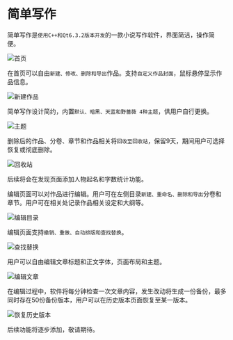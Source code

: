 # 简单写作



简单写作是`使用C++和Qt6.3.2版本开发`的一款小说写作软件，界面简洁，操作简便。



![首页](https://github.com/PigsWhoWantToSwim/SampleWrite/blob/main/00_03_14.png)



在首页可以自由`新建、修改、删除和导出`作品。支持`自定义作品封面`，鼠标悬停显示作品信息。



![新建作品](https://github.com/PigsWhoWantToSwim/SampleWrite/blob/main/00_50_57.png)



简单写作设计简约，内置`默认、暗黑、天蓝和野蔷薇 4种主题`，供用户自行更换。



![主题](https://github.com/PigsWhoWantToSwim/SampleWrite/blob/main/app_theme.png)



删除后的作品、分卷、章节和作品相关将`回收至回收站`，保留9天，期间用户可选择恢复或彻底删除。

![回收站](https://github.com/PigsWhoWantToSwim/SampleWrite/blob/main/01_07_35.png)



后续将会在发现页面添加人物起名和字数统计功能。



编辑页面可以对作品进行编辑。用户可在左侧目录`新建、重命名、删除和导出`分卷和章节。用户可在相关处记录作品相关设定和大纲等。

![编辑目录](https://github.com/PigsWhoWantToSwim/SampleWrite/blob/main/00_23_36.png)



编辑页面支持`撤销、重做、自动排版和查找替换`。

![查找替换](https://github.com/PigsWhoWantToSwim/SampleWrite/blob/main/00_18_02.png)



用户可以自由编辑文章标题和正文字体，页面布局和主题。

![编辑文章](https://github.com/PigsWhoWantToSwim/SampleWrite/blob/main/00_19_26.png)



在编辑过程中，软件将每分钟检查一次文章内容，发生改动将生成一份备份，最多同时存在50份备份版本，用户可以在历史版本页面恢复至某一版本。

![恢复历史版本](https://github.com/PigsWhoWantToSwim/SampleWrite/blob/main/00_22_25.png)



后续功能将逐步添加，敬请期待。
